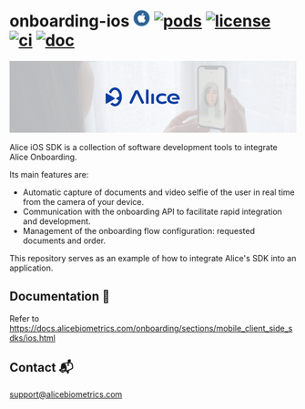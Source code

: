 # onboarding-ios <img src="https://github.com/alice-biometrics/custom-emojis/blob/master/images/ios.png" width="30"> [![pods](https://cocoapod-badges.herokuapp.com/v/AliceOnboarding/badge.png)](https://github.com/alice-biometrics/onboarding-ios) [![license](https://cocoapod-badges.herokuapp.com/l/AliceOnboarding/badge.png)](https://github.com/alice-biometrics/onboarding-ios) [![ci](https://github.com/alice-biometrics/onboarding-ios/actions/workflows/ci.yml/badge.svg?branch=master&event=release)](https://github.com/alice-biometrics/onboarding-ios/actions/workflows/ci.yml) [![doc](https://img.shields.io/badge/doc-onboarding-51CB56)](https://docs.alicebiometrics.com/onboarding/)

<img src="https://github.com/alice-biometrics/custom-emojis/blob/master/images/alice_header.png" width=auto>

Alice iOS SDK is a collection of software development tools to integrate Alice Onboarding.

Its main features are:

- Automatic capture of documents and video selfie of the user in real time from the camera of your device.
- Communication with the onboarding API to facilitate rapid integration and development.
- Management of the onboarding flow configuration: requested documents and order.

This repository serves as an example of how to integrate Alice's SDK into an application.


## Documentation :page_facing_up:

Refer to https://docs.alicebiometrics.com/onboarding/sections/mobile_client_side_sdks/ios.html

## Contact :mailbox_with_mail:

support@alicebiometrics.com
